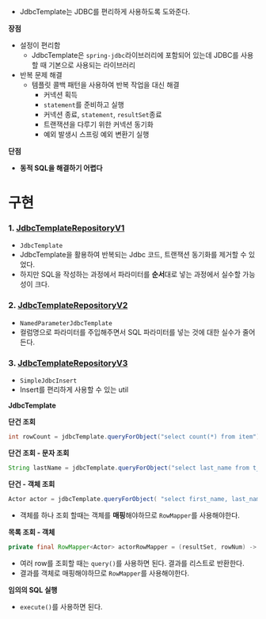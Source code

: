 - JdbcTemplate는 JDBC를 편리하게 사용하도록 도와준다.

**장점**
- 설정이 편리함
	- JdbcTemplate은 `spring-jdbc`라이브러리에 포함되어 있는데 JDBC를 사용할 때 기본으로 사용되는 라이브러리
- 반복 문제 해결
	- 템플릿 콜백 패턴을 사용하여 반복 작업을 대신 해결
		- 커넥션 획득
		- `statement`를 준비하고 실행
		- 커넥션 종료, `statement`, `resultSet`종료
		- 트랜잭션을 다루기 위한 커넥션 동기화
		- 예외 발생시 스프링 예외 변환기 실행

**단점**
- **동적 SQL을 해결하기 어렵다**

# 구현
### 1. [JdbcTemplateRepositoryV1](./v1.md)
- `JdbcTemplate`
- JdbcTemplate을 활용하여 반복되는 Jdbc 코드, 트랜잭션 동기화를 제거할 수 있었다.
- 하지만 SQL을 작성하는 과정에서 파라미터를 **순서**대로 넣는 과정에서 실수할 가능성이 크다.
### 2. [JdbcTemplateRepositoryV2](./v2.md)
- `NamedParameterJdbcTemplate`
- 컬럼명으로 파라미터를 주입해주면서 SQL 파라미터를 넣는 것에 대한 실수가 줄어든다.
### 3. [JdbcTemplateRepositoryV3](./v3.md)
- `SimpleJdbcInsert`
- Insert를 편리하게 사용할 수 있는 util

**JdbcTemplate**

**단건 조회**
```java
int rowCount = jdbcTemplate.queryForObject("select count(*) from item");
```

**단건 조회 - 문자 조회**
```java
String lastName = jdbcTemplate.queryForObject("select last_name from t_actor where id = ?");
```

**단건 - 객체 조회**
```java
Actor actor = jdbcTemplate.queryForObject( "select first_name, last_name from t_actor where id = ?", (resultSet, rowNum) -> { Actor newActor = new Actor(); newActor.setFirstName(resultSet.getString("first_name")); newActor.setLastName(resultSet.getString("last_name")); return newActor; }, 1212L);
```
- 객체를 하나 조회 할때는 객체를 **매핑**해야하므로 `RowMapper`를 사용해야한다. 

**목록 조회 - 객체**
```java
private final RowMapper<Actor> actorRowMapper = (resultSet, rowNum) -> { Actor actor = new Actor(); actor.setFirstName(resultSet.getString("first_name")); actor.setLastName(resultSet.getString("last_name")); return actor; }; public List<Actor> findAllActors() { return this.jdbcTemplate.query("select first_name, last_name from t_actor", actorRowMapper); }
```
- 여러 row를 조회할 때는 `query()`를 사용하면 된다. 결과를 리스트로 반환한다.
- 결과를 객체로 매핑해야하므로 `RowMapper`를 사용해야한다.

**임의의 SQL 실행**
- `execute()`를 사용하면 된다.









